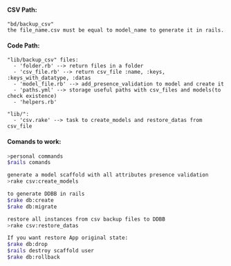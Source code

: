 #### CSV Path:
    "bd/backup_csv"
    the file_name.csv must be equal to model_name to generate it in rails.

#### Code Path:
    "lib/backup_csv" files:
      - 'folder.rb' --> return files in a folder
      - 'csv_file.rb' --> return csv_file :name, :keys, :keys_with_datatype, :datas
      - 'model_file.rb' --> add_presence_validation to model and create it
      - 'paths.yml' --> storage useful paths with csv_files and models(to check existence)
      - 'helpers.rb'
  
    "lib/":
      - 'csv.rake' --> task to create_models and restore_datas from csv_file


#### Comands to work:
 
```sh
>personal commands
$rails comands
```

```sh
generate a model scaffold with all attributes presence validation
>rake csv:create_models
```

```sh
to generate DDBB in rails
$rake db:create
$rake db:migrate
```

```sh
restore all instances from csv backup files to DDBB
>rake csv:restore_datas
```

```sh
If you want restore App original state:
$rake db:drop
$rails destroy scaffold user
$rake db:rollback
```